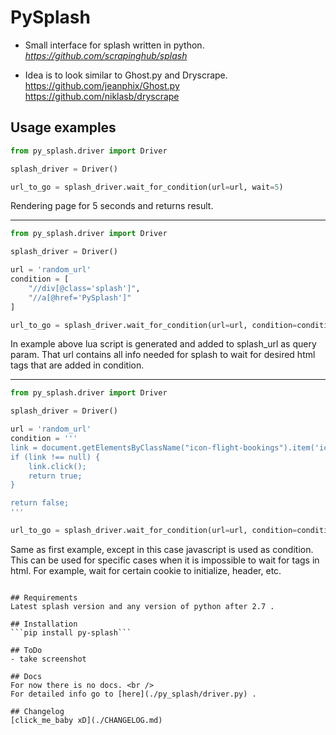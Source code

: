 # PySplash

- Small interface for splash written in python.<br />
*https://github.com/scrapinghub/splash*

- Idea is to look similar to Ghost.py and Dryscrape.<br />
https://github.com/jeanphix/Ghost.py<br />
https://github.com/niklasb/dryscrape

## Usage examples
``` python
from py_splash.driver import Driver

splash_driver = Driver()

url_to_go = splash_driver.wait_for_condition(url=url, wait=5)
```

Rendering page for 5 seconds and returns result.

---
``` python
from py_splash.driver import Driver

splash_driver = Driver()

url = 'random_url'
condition = [
    "//div[@class='splash']",
    "//a[@href='PySplash']"
]

url_to_go = splash_driver.wait_for_condition(url=url, condition=condition)
```

In example above lua script is generated and added to splash_url as query param.
That url contains all info needed for splash to wait for desired html tags that are added in condition.

---
``` python
from py_splash.driver import Driver

splash_driver = Driver()

url = 'random_url'
condition = '''
link = document.getElementsByClassName("icon-flight-bookings").item('icon-flight-bookings');
if (link !== null) {
    link.click();
    return true;
}

return false;
'''

url_to_go = splash_driver.wait_for_condition(url=url, condition=condition)
```

Same as first example, except in this case javascript is used as condition.
This can be used for specific cases when it is impossible to wait for tags in html.
For example, wait for certain cookie to initialize, header, etc.
```

## Requirements
Latest splash version and any version of python after 2.7 .

## Installation
```pip install py-splash```

## ToDo
- take screenshot

## Docs
For now there is no docs. <br />
For detailed info go to [here](./py_splash/driver.py) .

## Changelog
[click_me_baby xD](./CHANGELOG.md)
